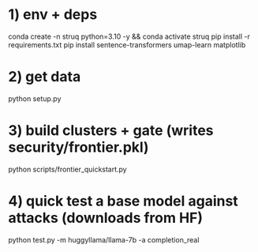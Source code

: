 # 1) env + deps
conda create -n struq python=3.10 -y && conda activate struq
pip install -r requirements.txt
pip install sentence-transformers umap-learn matplotlib

# 2) get data
python setup.py

# 3) build clusters + gate (writes security/frontier.pkl)
python scripts/frontier_quickstart.py

# 4) quick test a base model against attacks (downloads from HF)
python test.py -m huggyllama/llama-7b -a completion_real
